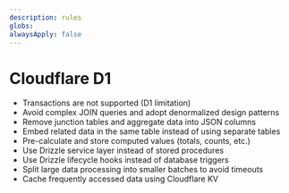 ```yaml
---
description: rules
globs: 
alwaysApply: false
---
```


# Cloudflare D1

- Transactions are not supported (D1 limitation)
- Avoid complex JOIN queries and adopt denormalized design patterns
- Remove junction tables and aggregate data into JSON columns
- Embed related data in the same table instead of using separate tables
- Pre-calculate and store computed values (totals, counts, etc.)
- Use Drizzle service layer instead of stored procedures
- Use Drizzle lifecycle hooks instead of database triggers
- Split large data processing into smaller batches to avoid timeouts
- Cache frequently accessed data using Cloudflare KV
